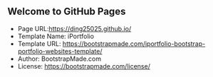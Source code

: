 ## Welcome to GitHub Pages

* Page URL:https://ding25025.github.io/
* Template Name: iPortfolio
* Template URL: https://bootstrapmade.com/iportfolio-bootstrap-portfolio-websites-template/
* Author: BootstrapMade.com
* License: https://bootstrapmade.com/license/

